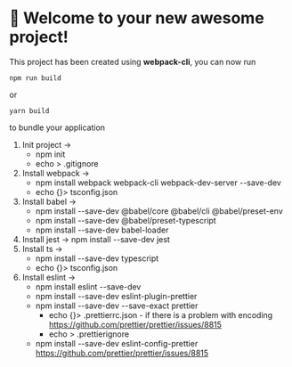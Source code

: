 # 🚀 Welcome to your new awesome project!

This project has been created using **webpack-cli**, you can now run

```
npm run build
```

or

```
yarn build
```

to bundle your application

1. Init project -> 
    - npm init
    - echo > .gitignore
2. Install webpack -> 
    - npm install webpack webpack-cli webpack-dev-server --save-dev
    -  echo {}> tsconfig.json
3. Install babel -> 
    - npm install --save-dev @babel/core @babel/cli @babel/preset-env 
    - npm install --save-dev @babel/preset-typescript
    - npm install --save-dev babel-loader
4. Install jest -> npm install --save-dev jest
5. Install ts -> 
    - npm install --save-dev typescript
    - echo {}> tsconfig.json
6. Install eslint -> 
    - npm install eslint --save-dev
    - npm install --save-dev eslint-plugin-prettier
    - npm install --save-dev --save-exact prettier
        - echo {}> .prettierrc.json - if there is a problem with encoding https://github.com/prettier/prettier/issues/8815
        - echo > .prettierignore
    - npm install --save-dev eslint-config-prettier
    https://github.com/prettier/prettier/issues/8815